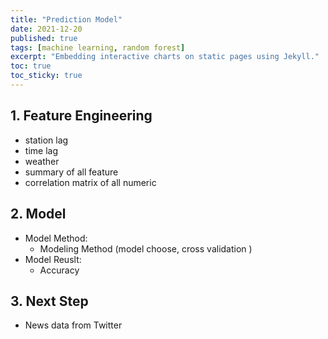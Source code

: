 ```yaml
---
title: "Prediction Model"
date: 2021-12-20
published: true
tags: [machine learning, random forest]
excerpt: "Embedding interactive charts on static pages using Jekyll."
toc: true
toc_sticky: true
---
```



## 1. Feature Engineering
- station lag
- time lag
- weather 
- summary of all feature 
- correlation matrix of all numeric 

## 2. Model
- Model Method:
  - Modeling Method (model choose, cross validation )
- Model Reuslt:
  - Accuracy



## 3. Next Step
- News data from Twitter